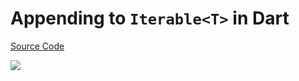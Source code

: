 # Appending to `Iterable<T>` in Dart

[Source Code](../source/appending-to-iterablet-in-dart.dart)

![](../images/appending-to-iterablet-in-dart.jpg)
